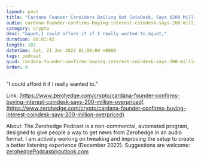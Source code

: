 ```yaml
---
layout: post
title: "Cardano Founder Considers Bailing Out CoinDesk, Says $200 Million Is &quot;Overpriced&quot; "
audio: cardana-founder-confirms-buying-interest-coindesk-says-200-million-overpriced-0
category: crypto
desc: "&quot;I could afford it if I really wanted to.&quot;"
duration: 00:01:42
length: 102
datetime: Sat, 21 Jan 2023 01:00:00 +0000
tags: podcast
guid: cardana-founder-confirms-buying-interest-coindesk-says-200-million-overpriced-0
order: 0
---
```

&quot;I could afford it if I really wanted to.&quot;

Link: [https://www.zerohedge.com/crypto/cardana-founder-confirms-buying-interest-coindesk-says-200-million-overpriced](https://www.zerohedge.com/crypto/cardana-founder-confirms-buying-interest-coindesk-says-200-million-overpriced)

About: The Zerohedge Podcast is a non-commercial, automated program, designed to give people a way to get news from Zerohedge in an audio format.  I am actively working on tweaking and improving the setup to create a better listening experience (December 2022).  Suggestions are welcome: [zerohedgePodcast@outlook.com](mailto:zerohedgePodcast@outlook.com)